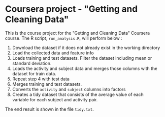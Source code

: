 # Coursera project - "Getting and Cleaning Data"

This is the course project for the "Getting and Cleaning Data" Coursera course.
The R script, `run_analysis.R`, will perform below :

1. Download the dataset if it does not already exist in the working directory
2. Load the collected data and feature info
3. Loads training and test datasets.  Filter the dataset including mean or standard deviation.
4. Loads the activity and subject data and merges those columns with the dataset for train data.
5. Repeat step 4 with test data
5. Merges training and test datasets.
6. Converts the `activity` and `subject` columns into factors
7. Creates a tidy dataset that consists of the average value of each
   variable for each subject and activity pair.

The end result is shown in the file `tidy.txt`.
